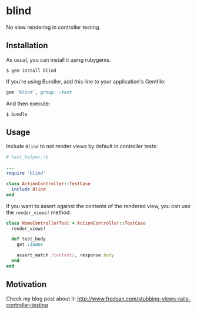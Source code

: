 blind
====

No view rendering in controller testing.

Installation
------------

As usual, you can install it using rubygems.

```console
$ gem install blind
```

If you're using Bundler, add this line to
your application's Gemfile:

```ruby
gem 'blind', group: :test
```

And then execute:

```console
$ bundle
```

Usage
-----

Include `Blind` to not render views by default
in controller tests:

```ruby
# test_helper.rb

...
require 'blind'

class ActionController::TestCase
  include Blind
end
```

If you want to assert against the contents of the
rendered view, you can use the `render_views!` method:

```ruby
class HomeControllerTest < ActionController::TestCase
  render_views!

  def test_body
    get :index

    assert_match /content/, response.body
  end
end
```

Motivation
----------

Check my blog post about it:
<http://www.frodsan.com/stubbing-views-rails-controller-testing>
